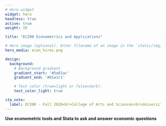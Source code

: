 ```yaml
---
# Hero widget
widget: hero
headless: true
active: true
weight: 10

title: "EC200 Econometrics and Applications"

# Hero image (optional). Enter filename of an image in the `static/img/` folder.
hero_media: econ_hires.png

design:
  background:
    # Background gradient
    gradient_start: '#5e81ac'
    gradient_end: '#81a1c1'

    # Text color (true=light or false=dark).
    text_color_light: true

cta_note:
  label: EC200 - Fall 2020<br>College of Arts and Sciences<br>University of Vermont
---
```


**Use econometric tools and Stata to ask and answer economic questions**
